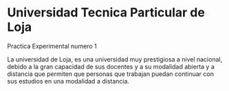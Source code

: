 Universidad Tecnica Particular de Loja
=======================

Practica Experimental numero 1

La universidad de Loja, es una universidad muy prestigiosa a nivel nacional, debido
a la gran capacidad de sus docentes y a su modalidad abierta y a distancia que 
permiten que personas que trabajan puedan continuar con sus estudios en una 
modalidad a distancia.
